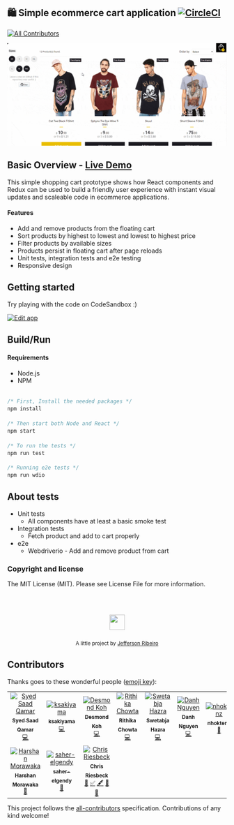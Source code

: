 ## 🛍️ Simple ecommerce cart application [![CircleCI](https://circleci.com/gh/jeffersonRibeiro/react-shopping-cart.svg?style=svg)](https://circleci.com/gh/jeffersonRibeiro/react-shopping-cart)
[![All Contributors](https://img.shields.io/badge/all_contributors-10-orange.svg?style=flat-square)](#contributors)

<p align="center">

  <img src="./doc/react-shopping-cart-min.gif">
</p>

## Basic Overview - [Live Demo](https://react-shopping-cart-67954.firebaseapp.com/)

This simple shopping cart prototype shows how React components and Redux can be used to build a
friendly user experience with instant visual updates and scaleable code in ecommerce applications.

#### Features

- Add and remove products from the floating cart
- Sort products by highest to lowest and lowest to highest price
- Filter products by available sizes
- Products persist in floating cart after page reloads
- Unit tests, integration tests and e2e testing
- Responsive design

## Getting started

Try playing with the code on CodeSandbox :)

[![Edit app](https://codesandbox.io/static/img/play-codesandbox.svg)](https://codesandbox.io/s/74rykw70qq)

## Build/Run

#### Requirements

- Node.js
- NPM

```javascript

/* First, Install the needed packages */
npm install

/* Then start both Node and React */
npm start

/* To run the tests */
npm run test

/* Running e2e tests */
npm run wdio


```

## About tests

- Unit tests
  - All components have at least a basic smoke test
- Integration tests
  - Fetch product and add to cart properly
- e2e
  - Webdriverio - Add and remove product from cart

### Copyright and license

The MIT License (MIT). Please see License File for more information.

<br/>
<br/>

<p align="center"><img src="http://www.jeffersonribeiro.com/assets/img/apple-icon-180x180.png" width="35" height="35"/></p>
<p align="center">
<sub>A little project by <a href="http://www.jeffersonribeiro.com/">Jefferson Ribeiro</a></sub>
</p>

## Contributors

Thanks goes to these wonderful people ([emoji key](https://allcontributors.org/docs/en/emoji-key)):

<!-- ALL-CONTRIBUTORS-LIST:START - Do not remove or modify this section -->
<!-- prettier-ignore -->
<table>
  <tr>
    <td align="center"><a href="https://github.com/Syed-Saad-Qamar"><img src="https://avatars3.githubusercontent.com/u/38069997?v=4" width="100px;" alt="Syed Saad Qamar"/><br /><sub><b>Syed Saad Qamar</b></sub></a><br /><a href="https://github.com/jeffersonRibeiro/react-shopping-cart/commits?author=Syed-Saad-Qamar" title="Code">💻</a></td>
    <td align="center"><a href="https://github.com/ksakiyama"><img src="https://avatars0.githubusercontent.com/u/1367783?v=4" width="100px;" alt="ksakiyama"/><br /><sub><b>ksakiyama</b></sub></a><br /><a href="https://github.com/jeffersonRibeiro/react-shopping-cart/commits?author=ksakiyama" title="Code">💻</a></td>
    <td align="center"><a href="https://github.com/deskoh"><img src="https://avatars0.githubusercontent.com/u/9096984?v=4" width="100px;" alt="Desmond Koh"/><br /><sub><b>Desmond Koh</b></sub></a><br /><a href="https://github.com/jeffersonRibeiro/react-shopping-cart/commits?author=deskoh" title="Code">💻</a></td>
    <td align="center"><a href="https://github.com/rithikachowta08"><img src="https://avatars1.githubusercontent.com/u/26671726?v=4" width="100px;" alt="Rithika Chowta"/><br /><sub><b>Rithika Chowta</b></sub></a><br /><a href="https://github.com/jeffersonRibeiro/react-shopping-cart/commits?author=rithikachowta08" title="Code">💻</a></td>
    <td align="center"><a href="http://stabja.github.io"><img src="https://avatars3.githubusercontent.com/u/10581882?v=4" width="100px;" alt="Swetabja Hazra"/><br /><sub><b>Swetabja Hazra</b></sub></a><br /><a href="https://github.com/jeffersonRibeiro/react-shopping-cart/commits?author=Stabja" title="Code">💻</a></td>
    <td align="center"><a href="https://danh-was-here.netlify.com/"><img src="https://avatars0.githubusercontent.com/u/14105469?v=4" width="100px;" alt="Danh Nguyen"/><br /><sub><b>Danh Nguyen</b></sub></a><br /><a href="https://github.com/jeffersonRibeiro/react-shopping-cart/commits?author=NguyenDa18" title="Code">💻</a></td>
    <td align="center"><a href="https://github.com/nhoktenz"><img src="https://avatars3.githubusercontent.com/u/6723699?v=4" width="100px;" alt="nhoktenz"/><br /><sub><b>nhoktenz</b></sub></a><br /><a href="#ideas-nhoktenz" title="Ideas, Planning, & Feedback">🤔</a></td>
  </tr>
  <tr>
    <td align="center"><a href="https://github.com/harshan89"><img src="https://avatars3.githubusercontent.com/u/9652826?v=4" width="100px;" alt="Harshan Morawaka"/><br /><sub><b>Harshan Morawaka</b></sub></a><br /><a href="https://github.com/jeffersonRibeiro/react-shopping-cart/issues?q=author%3Aharshan89" title="Bug reports">🐛</a></td>
    <td align="center"><a href="https://github.com/saher-elgendy"><img src="https://avatars1.githubusercontent.com/u/37591800?v=4" width="100px;" alt="saher-elgendy"/><br /><sub><b>saher-elgendy</b></sub></a><br /><a href="https://github.com/jeffersonRibeiro/react-shopping-cart/issues?q=author%3Asaher-elgendy" title="Bug reports">🐛</a></td>
    <td align="center"><a href="https://github.com/criesbeck"><img src="https://avatars3.githubusercontent.com/u/1717574?v=4" width="100px;" alt="Chris Riesbeck"/><br /><sub><b>Chris Riesbeck</b></sub></a><br /><a href="#ideas-criesbeck" title="Ideas, Planning, & Feedback">🤔</a> <a href="#tutorial-criesbeck" title="Tutorials">✅</a> <a href="#content-criesbeck" title="Content">🖋</a> <a href="#review-criesbeck" title="Reviewed Pull Requests">👀</a> <a href="https://github.com/jeffersonRibeiro/react-shopping-cart/issues?q=author%3Acriesbeck" title="Bug reports">🐛</a></td>
  </tr>
</table>

<!-- ALL-CONTRIBUTORS-LIST:END -->

This project follows the [all-contributors](https://github.com/all-contributors/all-contributors) specification. Contributions of any kind welcome!
